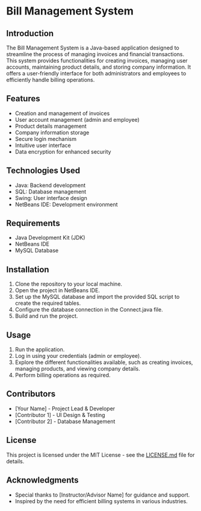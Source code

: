 # Bill Management System

## Introduction
The Bill Management System is a Java-based application designed to streamline the process of managing invoices and financial transactions. This system provides functionalities for creating invoices, managing user accounts, maintaining product details, and storing company information. It offers a user-friendly interface for both administrators and employees to efficiently handle billing operations.

## Features
- Creation and management of invoices
- User account management (admin and employee)
- Product details management
- Company information storage
- Secure login mechanism
- Intuitive user interface
- Data encryption for enhanced security

## Technologies Used
- Java: Backend development
- SQL: Database management
- Swing: User interface design
- NetBeans IDE: Development environment

## Requirements
- Java Development Kit (JDK)
- NetBeans IDE
- MySQL Database

## Installation
1. Clone the repository to your local machine.
2. Open the project in NetBeans IDE.
3. Set up the MySQL database and import the provided SQL script to create the required tables.
4. Configure the database connection in the Connect.java file.
5. Build and run the project.

## Usage
1. Run the application.
2. Log in using your credentials (admin or employee).
3. Explore the different functionalities available, such as creating invoices, managing products, and viewing company details.
4. Perform billing operations as required.

## Contributors
- [Your Name] - Project Lead & Developer
- [Contributor 1] - UI Design & Testing
- [Contributor 2] - Database Management

## License
This project is licensed under the MIT License - see the [LICENSE.md](LICENSE.md) file for details.

## Acknowledgments
- Special thanks to [Instructor/Advisor Name] for guidance and support.
- Inspired by the need for efficient billing systems in various industries.
